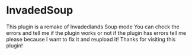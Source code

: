 # InvadedSoup
This plugin is a remake of Invadedlands Soup mode
You can check the errors and tell me if the plugin works or not
if the plugin has errors tell me please because I want to fix it and reupload it!
Thanks for visiting this plugin!
